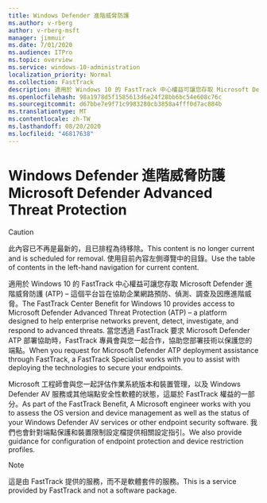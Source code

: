 ```yaml
---
title: Windows Defender 進階威脅防護
ms.author: v-rberg
author: v-rberg-msft
manager: jimmuir
ms.date: 7/01/2020
ms.audience: ITPro
ms.topic: overview
ms.service: windows-10-administration
localization_priority: Normal
ms.collection: FastTrack
description: 適用於 Windows 10 的 FastTrack 中心權益可讓您存取 Microsoft Defender 進階威脅防護 (ATP) – 這是一項新服務，旨在協助企業網路預防、偵測、調查及因應進階威脅。
ms.openlocfilehash: 98a1978d5f1585613d6e24f28bb6bc54e608c76c
ms.sourcegitcommit: d67bbe7e9f71c9983280cb3858a4fff0d7ac884b
ms.translationtype: MT
ms.contentlocale: zh-TW
ms.lasthandoff: 08/20/2020
ms.locfileid: "46817638"
---
```

# <a name="microsoft-defender-advanced-threat-protection"></a><span data-ttu-id="c29ec-103">Windows Defender 進階威脅防護</span><span class="sxs-lookup"><span data-stu-id="c29ec-103">Microsoft Defender Advanced Threat Protection</span></span>

> [!CAUTION]
> <span data-ttu-id="c29ec-104">此內容已不再是最新的，且已排程為待移除。</span><span class="sxs-lookup"><span data-stu-id="c29ec-104">This content is no longer current and is scheduled for removal.</span></span> <span data-ttu-id="c29ec-105">使用目前內容左側導覽中的目錄。</span><span class="sxs-lookup"><span data-stu-id="c29ec-105">Use the table of contents in the left-hand navigation for current content.</span></span>

<span data-ttu-id="c29ec-106">適用於 Windows 10 的 FastTrack 中心權益可讓您存取 Microsoft Defender 進階威脅防護 (ATP) – 這個平台旨在協助企業網路預防、偵測、調查及因應進階威脅。</span><span class="sxs-lookup"><span data-stu-id="c29ec-106">The FastTrack Center Benefit for Windows 10 provides access to Microsoft Defender Advanced Threat Protection (ATP) – a platform designed to help enterprise networks prevent, detect, investigate, and respond to advanced threats.</span></span> <span data-ttu-id="c29ec-107">當您透過 FastTrack 要求 Microsoft Defender ATP 部署協助時，FastTrack 專員會與您一起合作，協助您部署技術以保護您的端點。</span><span class="sxs-lookup"><span data-stu-id="c29ec-107">When you request for Microsoft Defender ATP deployment assistance through FastTrack, a FastTrack Specialist works with you to assist with deploying the technologies to secure your endpoints.</span></span>

<span data-ttu-id="c29ec-108">Microsoft 工程師會與您一起評估作業系統版本和裝置管理，以及 Windows Defender AV 服務或其他端點安全性軟體的狀態，這屬於 FastTrack 權益的一部分。</span><span class="sxs-lookup"><span data-stu-id="c29ec-108">As part of the FastTrack Benefit, A Microsoft engineer works with you to assess the OS version and device management as well as the status of your Windows Defender AV services or other endpoint security software.</span></span> <span data-ttu-id="c29ec-109">我們也會針對端點保護和裝置限制設定檔提供相關設定指引。</span><span class="sxs-lookup"><span data-stu-id="c29ec-109">We also provide guidance for configuration of endpoint protection and device restriction profiles.</span></span>  

> [!NOTE]
> <span data-ttu-id="c29ec-110">這是由 FastTrack 提供的服務，而不是軟體套件的服務。</span><span class="sxs-lookup"><span data-stu-id="c29ec-110">This is a service provided by FastTrack and not a software package.</span></span> 

